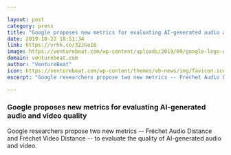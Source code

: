 ```yaml
---

layout: post
category: press
title: "Google proposes new metrics for evaluating AI-generated audio and video quality"
date: 2019-10-22 18:51:34
link: https://vrhk.co/32JGe16
image: https://venturebeat.com/wp-content/uploads/2019/09/google-logo-offices-london.jpg?w=1200&strip=all
domain: venturebeat.com
author: "VentureBeat"
icon: https://venturebeat.com/wp-content/themes/vb-news/img/favicon.ico
excerpt: "Google researchers propose two new metrics -- Fréchet Audio Distance and Fréchet Video Distance -- to evaluate the quality of AI-generated audio and video."

---
```


### Google proposes new metrics for evaluating AI-generated audio and video quality

Google researchers propose two new metrics -- Fréchet Audio Distance and Fréchet Video Distance -- to evaluate the quality of AI-generated audio and video.